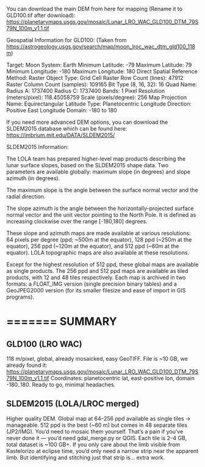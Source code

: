 You can download the main DEM from here for mapping (Rename it to GLD100.tif after download):
https://planetarymaps.usgs.gov/mosaic/Lunar_LRO_WAC_GLD100_DTM_79S79N_100m_v1.1.tif

Geospatial Information for GLD100:
(Taken from https://astrogeology.usgs.gov/search/map/moon_lroc_wac_dtm_gld100_118m)

Target: Moon
System: Earth
Minimum Latitude: -79
Maximum Latitude: 79
Minimum Longitude: -180
Maximum Longitude: 180
Direct Spatial Reference Method: Raster
Object Type: Grid Cell
Raster Row Count (lines): 47912
Raster Column Count (samples): 109165
Bit Type (8, 16, 32): 16
Quad Name: 
Radius A: 1737400
Radius C: 1737400
Bands: 1
Pixel Resolution (meters/pixel): 118.45058759
Scale (pixels/degree): 256
Map Projection Name: Equirectangular
Latitude Type: Planetocentric
Longitude Direction: Positive East
Longitude Domain: -180 to 180



If you need more advanced DEM options, you can download the SLDEM2015 database which can be found here:
https://imbrium.mit.edu/DATA/SLDEM2015/

SLDEM2015 Information:

The LOLA team has prepared higher-level map products describing the lunar 
surface slopes, based on the SLDEM2015 shape data. Two parameters are available
globally: maximum slope (in degrees) and slope azimuth (in degrees).

The maximum slope is the angle between the surface normal vector and the radial
direction.

The slope azimuth is the angle between the horizontally-projected surface 
normal vector and the unit vector pointing to the North Pole. It is defined 
as increasing clockwise over the range [-180,180] degrees.

These slope and azimuth maps are made available at various resolutions: 64 
pixels per degree (ppd; ~500m at the equator), 128 ppd (~250m at the equator), 
256 ppd (~120m at the equator), and 512 ppd (~60m at the equator). LOLA
topographic maps are also available at these resolutions.

Except for the highest resolution of 512 ppd, these global maps are available 
as single products. The 256 ppd and 512 ppd maps are available as tiled 
products, with 12 and 48 tiles respectively. Each map is archived in two 
formats: a FLOAT_IMG version (single precision binary tables) and a 
GeoJPEG2000 version (for its smaller filesize and ease of import in GIS 
programs).


=======
SUMMARY
=======


GLD100 (LRO WAC)
----------------
118 m/pixel, global, already mosaicked, easy GeoTIFF.
File is ~10 GB, we already found it:
https://planetarymaps.usgs.gov/mosaic/Lunar_LRO_WAC_GLD100_DTM_79S79N_100m_v1.1.tif
Coordinates: planetocentric lat, east-positive lon, domain -180..180.
Ready to go, minimal headaches.

SLDEM2015 (LOLA/LROC merged)
----------------------------
Higher quality DEM.
Global map at 64–256 ppd available as single tiles → manageable.
512 ppd is the best (~60 m) but comes in 48 separate tiles (JP2/IMG). You’d need to mosaic them yourself. That’s a pain if you’ve never done it — you’d need gdal_merge.py or QGIS. Each tile is 2–4 GB, total dataset is ~100 GB+.
If you only care about the limb visible from Kastelorizo at eclipse time, you’d only need a narrow strip near the apparent limb. But identifying and stitching just that strip is… extra work.
